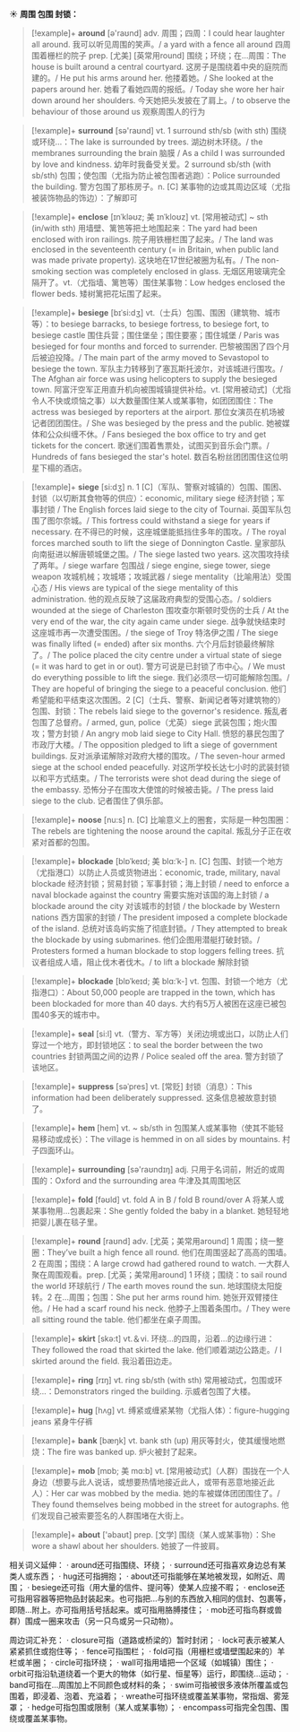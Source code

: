 ☀ <span class="category">**周围 包围 封锁：**</span>
>[!example]+ <span class="vocabulary">**around**</span> [ə'raʊnd] 
> <span class="definition">adv. 周围；四周：</span>I could hear laughter all around. 我可以听见周围的笑声。/ a yard with a fence all around 四周围着栅栏的院子 <span class="definition">prep. [尤美] [英常用round] 围绕；环绕；在…周围：</span>The house is built around a central courtyard. 这房子是围绕着中央的庭院而建的。/ He put his arms around her. 他搂着她。/ She looked at the papers around her. 她看了看她四周的报纸。/ Today she wore her hair down around her shoulders. 今天她把头发披在了肩上。/ to observe the behaviour of those around us 观察周围人的行为

>[!example]+ <span class="vocabulary">**surround**</span> [sə'raʊnd] <span class="definition">vt. 1 surround sth/sb (with sth) 围绕或环绕…：</span>The lake is surrounded by trees. 湖边树木环绕。/ the membranes surrounding the brain 脑膜 / As a child I was surrounded by love and kindness. 幼年时我备受关爱。<span class="definition">2 surround sb/sth (with sb/sth) 包围；使包围（尤指为防止被包围者逃跑）：</span>Police surrounded the building. 警方包围了那栋房子。<span class="definition">n. [C] 某事物的边或其周边区域（尤指被装饰物品的饰边）：</span>了解即可

>[!example]+ <span class="vocabulary">**enclose**</span> [ɪnˈkləʊz; 美 ɪnˈkloʊz]
> <span class="definition">vt. [常用被动式] ~ sth (in/with sth) 用墙壁、篱笆等把土地围起来：</span>The yard had been enclosed with iron railings. 院子用铁栅栏围了起来。/ The land was enclosed in the seventeenth century (= in Britain, when public land was made private property). 这块地在17世纪被圈为私有。/ The non-smoking section was completely enclosed in glass. 无烟区用玻璃完全隔开了。<span class="definition">vt.（尤指墙、篱笆等）围住某事物：</span>Low hedges enclosed the flower beds. 矮树篱把花坛围了起来。
           
>[!example]+ <span class="vocabulary">**besiege**</span> [bɪˈsi:dʒ]
> <span class="definition">vt.（士兵）包围、围困（建筑物、城市等）：</span>to besiege barracks, to besiege fortress, to besiege fort, to besiege castle 围住兵营；围住堡垒；围住要塞；围住城堡 / Paris was besieged for four months and forced to surrender. 巴黎被围困了四个月后被迫投降。/ The main part of the army moved to Sevastopol to besiege the town. 军队主力转移到了塞瓦斯托波尔，对该城进行围攻。/ The Afghan air force was using helicopters to supply the besieged town. 阿富汗空军正用直升机向被围城镇提供补给。<span class="definition">vt. [常用被动式]（尤指令人不快或烦恼之事）以大数量围住某人或某事物，如团团围住：</span>The actress was besieged by reporters at the airport. 那位女演员在机场被记者团团围住。/ She was besieged by the press and the public. 她被媒体和公众纠缠不休。/ Fans besieged the box office to try and get tickets for the concert. 歌迷们围着售票处，试图买到音乐会门票。/ Hundreds of fans besieged the star's hotel. 数百名粉丝团团围住这位明星下榻的酒店。
                      
>[!example]+ <span class="vocabulary">**siege**</span> [si:dʒ]
> <span class="definition">n. 1 [C]（军队、警察对城镇的）包围、围困、封锁（以切断其食物等的供应）：</span>economic, military siege 经济封锁；军事封锁 / The English forces laid siege to the city of Tournai. 英国军队包围了图尔奈城。/ This fortress could withstand a siege for years if necessary. 在不得已的时候，这座城堡能抵挡住多年的围攻。/ The royal forces marched south to lift the siege of Donnington Castle. 皇家部队向南挺进以解唐顿城堡之围。/ The siege lasted two years. 这次围攻持续了两年。/ siege warfare 包围战 / siege engine, siege tower, siege weapon 攻城机械；攻城塔；攻城武器 / siege mentality（比喻用法）受围心态 / His views are typical of the siege mentality of this administration. 他的观点反映了这届政府典型的受围心态。/ soldiers wounded at the siege of Charleston 围攻查尔斯顿时受伤的士兵 / At the very end of the war, the city again came under siege. 战争就快结束时这座城市再一次遭受围困。/ the siege of Troy 特洛伊之围 / The siege was finally lifted (= ended) after six months. 六个月后封锁最终解除了。/ The police placed the city centre under a virtual state of siege (= it was hard to get in or out). 警方可说是已封锁了市中心。/ We must do everything possible to lift the siege. 我们必须尽一切可能解除包围。/ They are hopeful of bringing the siege to a peaceful conclusion. 他们希望能和平结束这次围困。<span class="definition">2 [C]（士兵、警察、新闻记者等对建筑物的）包围、封锁：</span>The rebels laid siege to the governor's residence. 叛乱者包围了总督府。/ armed, gun, police（尤英）siege 武装包围；炮火围攻；警方封锁 / An angry mob laid siege to City Hall. 愤怒的暴民包围了市政厅大楼。/ The opposition pledged to lift a siege of government buildings. 反对派承诺解除对政府大楼的围攻。/ The seven-hour armed siege at the school ended peacefully. 对这所学校长达七小时的武装封锁以和平方式结束。/ The terrorists were shot dead during the siege of the embassy. 恐怖分子在围攻大使馆的时候被击毙。/ The press laid siege to the club. 记者围住了俱乐部。
                      
>[!example]+ <span class="vocabulary">**noose**</span> [nu:s]
> <span class="definition">n. [C] 比喻意义上的圈套，实际是一种包围圈：</span>The rebels are tightening the noose around the capital. 叛乱分子正在收紧对首都的包围。
           
>[!example]+ <span class="vocabulary">**blockade**</span> [blɒˈkeɪd; 美 blɑ:ˈk-]
> <span class="definition">n. [C] 包围、封锁一个地方（尤指港口）以防止人员或货物进出：</span>economic, trade, military, naval blockade 经济封锁；贸易封锁；军事封锁；海上封锁 / need to enforce a naval blockade against the country 需要实施对该国的海上封锁 / a blockade around the city 对该城市的封锁 / the blockade by Western nations 西方国家的封锁 / The president imposed a complete blockade of the island. 总统对该岛屿实施了彻底封锁。/ They attempted to break the blockade by using submarines. 他们企图用潜艇打破封锁。/ Protesters formed a human blockade to stop loggers felling trees. 抗议者组成人墙，阻止伐木者伐木。/ to lift a blockade 解除封锁
           
>[!example]+ <span class="vocabulary">**blockade**</span> [blɒˈkeɪd; 美 blɑ:ˈk-]
> <span class="definition">vt. 包围、封锁一个地方（尤指港口）：</span>About 50,000 people are trapped in the town, which has been blockaded for more than 40 days. 大约有5万人被困在这座已被包围40多天的城市中。

>[!example]+ <span class="vocabulary">**seal**</span> [si:l] 
> <span class="definition">vt.（警方、军方等）关闭边境或出口，以防止人们穿过一个地方，即封锁地区：</span>to seal the border between the two countries 封锁两国之间的边界 / Police sealed off the area. 警方封锁了该地区。

>[!example]+ <span class="vocabulary">**suppress**</span> [səˈpres]
> <span class="definition">vt. [常贬] 封锁（消息）：</span>This information had been deliberately suppressed. 这条信息被故意封锁了。
           
>[!example]+ <span class="vocabulary">**hem**</span> [hem]
> <span class="definition">vt. ~ sb/sth in 包围某人或某事物（使其不能轻易移动或成长）：</span>The village is hemmed in on all sides by mountains. 村子四面环山。

>[!example]+ <span class="vocabulary">**surrounding**</span> [sə'raʊndɪŋ] 
> <span class="definition">adj. 只用于名词前，附近的或周围的：</span>Oxford and the surrounding area 牛津及其周围地区

>[!example]+ <span class="vocabulary">**fold**</span> [fəʊld] 
> <span class="definition">vt. fold A in B / fold B round/over A 将某人或某事物用…包裹起来：</span>She gently folded the baby in a blanket. 她轻轻地把婴儿裹在毯子里。

>[!example]+ <span class="vocabulary">**round**</span> [raʊnd] 
> <span class="definition">adv. [尤英；美常用around] 1 周围；绕一整圈：</span>They’ve built a high fence all round. 他们在周围竖起了高高的围墙。<span class="definition">2 在周围；围绕：</span>A large crowd had gathered round to watch. 一大群人聚在周围观看。<span class="definition">prep. [尤英；美常用around] 1 环绕；围绕：</span>to sail round the world 环球航行 / The earth moves round the sun. 地球围绕太阳旋转。<span class="definition">2 在…周围；包围：</span>She put her arms round him. 她张开双臂搂住他。/ He had a scarf round his neck. 他脖子上围着条围巾。/ They were all sitting round the table. 他们都坐在桌子周围。

>[!example]+ <span class="vocabulary">**skirt**</span> [skə:t] 
> <span class="definition">vt.＆vi. 环绕…的四周，沿着…的边缘行进：</span>They followed the road that skirted the lake. 他们顺着湖边公路走。/ I skirted around the field. 我沿着田边走。

>[!example]+ <span class="vocabulary">**ring**</span> [rɪŋ] 
> <span class="definition">vt. ring sb/sth (with sth) 常用被动式，包围或环绕…：</span>Demonstrators ringed the building. 示威者包围了大楼。

>[!example]+ <span class="vocabulary">**hug**</span> [hʌɡ] 
> <span class="definition">vt. 缚紧或缠紧某物（尤指人体）：</span>figure-hugging jeans 紧身牛仔裤

>[!example]+ <span class="vocabulary">**bank**</span> [bæŋk] 
> <span class="definition">vt. bank sth (up) 用灰等封火，使其缓慢地燃烧：</span>The fire was banked up. 炉火被封了起来。
           
>[!example]+ <span class="vocabulary">**mob**</span> [mɒb; 美 mɑ:b]
> <span class="definition">vt. [常用被动式]（人群）围拢在一个人身边（想要与此人说话，或想要热情地接近此人，或带有恶意地接近此人）：</span>Her car was mobbed by the media. 她的车被媒体团团围住了。/ They found themselves being mobbed in the street for autographs. 他们发现自己被索要签名的人群围堵在大街上。

>[!example]+ <span class="vocabulary">**about**</span> ['əbaʊt] 
> <span class="definition">prep. [文学] 围绕（某人或某事物）：</span>She wore a shawl about her shoulders. 她披了一件披肩。

相关词义延伸：
· around还可指围绕、环绕；
· surround还可指喜欢身边总有某类人或东西；
· hug还可指拥抱；
· about还可指能够在某地被发现，如附近、周围；
· besiege还可指（用大量的信件、提问等）使某人应接不暇；
· enclose还可指用容器等把物品封装起来。也可指把…与别的东西放入相同的信封、包裹等，即随…附上。亦可指用括号括起来。或可指用胳膊搂住；
· mob还可指鸟群或兽群）围成一圈来攻击（另一只鸟或另一只动物）。

周边词汇补充：
· closure可指（道路或桥梁的）暂时封闭；
· lock可表示被某人紧紧抓住或抱住等；
· fence可指围栏；
· fold可指（用栅栏或墙壁围起来的）羊栏或羊圈；
· circle可指环绕；
· wall可指用墙把一个区域（如城镇）围住；
· orbit可指沿轨道绕着一个更大的物体（如行星、恒星等）运行，即围绕…运动；
· band可指在…周围加上不同颜色或材料的条；
· swim可指被很多液体所覆盖或包围着，即浸着、泡着、充溢着；
· wreathe可指环绕或覆盖某事物，常指烟、雾笼罩；
· hedge可指包围或限制（某人或某事物）； 
· encompass可指完全包围、围绕或覆盖某事物。

